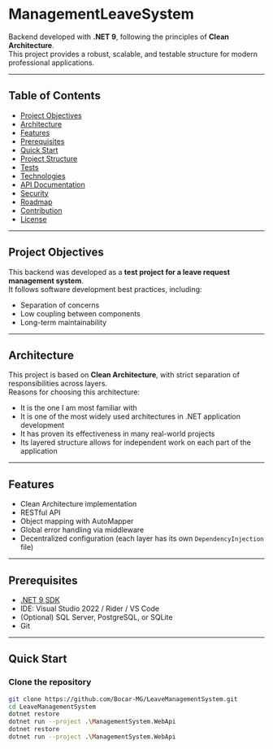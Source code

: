 # ManagementLeaveSystem

Backend developed with **.NET 9**, following the principles of **Clean Architecture**.  
This project provides a robust, scalable, and testable structure for modern professional applications.

---

## Table of Contents

- [Project Objectives](#project-objectives)
- [Architecture](#architecture)
- [Features](#features)
- [Prerequisites](#prerequisites)
- [Quick Start](#quick-start)
- [Project Structure](#project-structure)
- [Tests](#tests)
- [Technologies](#technologies)
- [API Documentation](#api-documentation)
- [Security](#security)
- [Roadmap](#roadmap)
- [Contribution](#contribution)
- [License](#license)

---

## Project Objectives

This backend was developed as a **test project for a leave request management system**.  
It follows software development best practices, including:

- Separation of concerns  
- Low coupling between components  
- Long-term maintainability

---

## Architecture

This project is based on **Clean Architecture**, with strict separation of responsibilities across layers.  
Reasons for choosing this architecture:

- It is the one I am most familiar with  
- It is one of the most widely used architectures in .NET application development  
- It has proven its effectiveness in many real-world projects  
- Its layered structure allows for independent work on each part of the application

---

## Features

- Clean Architecture implementation  
- RESTful API  
- Object mapping with AutoMapper  
- Global error handling via middleware  
- Decentralized configuration (each layer has its own `DependencyInjection` file)

---

## Prerequisites

- [.NET 9 SDK](https://dotnet.microsoft.com/)
- IDE: Visual Studio 2022 / Rider / VS Code
- (Optional) SQL Server, PostgreSQL, or SQLite
- Git

---

## Quick Start

### Clone the repository
```bash
git clone https://github.com/Bocar-MG/LeaveManagementSystem.git
cd LeaveManagementSystem
dotnet restore
dotnet run --project .\ManagementSystem.WebApi
dotnet restore
dotnet run --project .\ManagementSystem.WebApi


